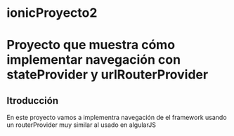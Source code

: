 # ionicProyecto2
<h1>Proyecto  que muestra cómo implementar navegación con stateProvider y urlRouterProvider</h1>

<h2>Itroducción</h2>
En este proyecto vamos a implementra navegación de el framework usando un routerProvider muy similar al usado en algularJS
